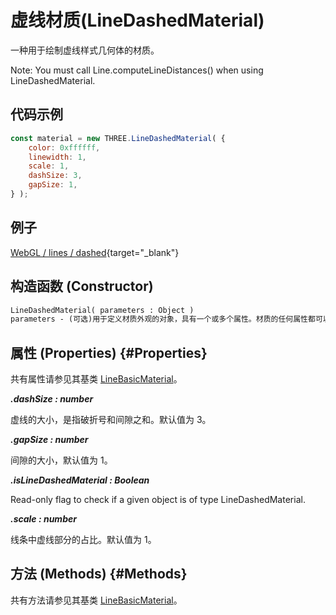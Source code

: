 # 虚线材质(LineDashedMaterial)

一种用于绘制虚线样式几何体的材质。

Note: You must call Line.computeLineDistances() when using LineDashedMaterial.

## 代码示例

```js
const material = new THREE.LineDashedMaterial( {
	color: 0xffffff,
	linewidth: 1,
	scale: 1,
	dashSize: 3,
	gapSize: 1,
} );
```

## 例子

[WebGL / lines / dashed](../examples/webgl_lines_dashed){target="_blank"}

## 构造函数 (Constructor)

```md
LineDashedMaterial( parameters : Object )
parameters - (可选)用于定义材质外观的对象，具有一个或多个属性。材质的任何属性都可以从此处传入(包括从LineBasicMaterial继承的任何属性)。
```

## 属性 (Properties) {#Properties}

共有属性请参见其基类 [LineBasicMaterial](./LineBasicMaterial)。

***.dashSize : number***

虚线的大小，是指破折号和间隙之和。默认值为 3。

***.gapSize : number***

间隙的大小，默认值为 1。

***.isLineDashedMaterial : Boolean***

Read-only flag to check if a given object is of type LineDashedMaterial.

***.scale : number***

线条中虚线部分的占比。默认值为 1。

## 方法 (Methods) {#Methods}

共有方法请参见其基类 [LineBasicMaterial](./LineBasicMaterial)。
